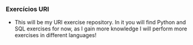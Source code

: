 ### Exercícios URI


- This will be my URI exercise repository. In it you will find Python and SQL exercises for now, as I gain more knowledge I will perform more exercises in different languages!
